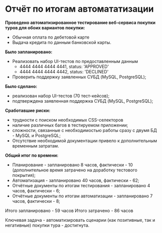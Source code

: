 # Отчёт по итогам автомататизации

**Проведено автоматизированное тестирование веб-сервиса покупки туров для обоих вариантов покупки:**
+ Обычная оплата по дебетовой карте
+ Выдача кредита по данным банковской карты.

**Было запланировано:**
+ Реализовать набор UI-тестов по предоставленным данным
  - 4444 4444 4444 4441, status: 'APPROVED'
  - 4444 4444 4444 4442, status: 'DECLINED'
+ Проверить поддержку заявленных СУБД (MySQL, PostgreSQL);

**Было сделано:**
+ реализован набор UI-тестов (70 тест-кейсов);
+ подтверждена заявленная поддержка СУБД (MySQL, PostgreSQL);

**Сработавшие риски:**
+ трудности с поиском необходимых CSS-селекторов
+ наличие различных багов в тестируемом приложении;
+ сложности, связанные с необходимостью работы сразу с двумя БД - MySQL и PostgreSQL;
+ Отсутствие необходимой документации привело к дополнительным временным затратам.

**Общий итог по времени:**
+ Планирование - запланировано 8 часов, фактически - 10 (дополнительное время затрачено на доработку тестового покрытия);
+ Автоматизация - запланировано 40 часов, фактически - 62;
+ Отчётные документы по итогам тестирования - запланировано 4 часов, фактически - 6;
+ Отчётные документы по итогам автоматизации - запланировано 7 часов, фактически - 8;

Итого запланировано - 59 часов
Итого затрачено - 86 часов

Ключевая задача - автоматизировать сценарии (как позитивные, так и негативные) покупки тура - достигнута.
